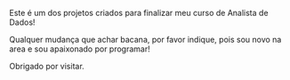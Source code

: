 Este é um dos projetos criados para finalizar meu curso de Analista de Dados!

Qualquer mudança que achar bacana, por favor indique, pois sou novo na area e sou apaixonado por programar!

Obrigado por visitar.

